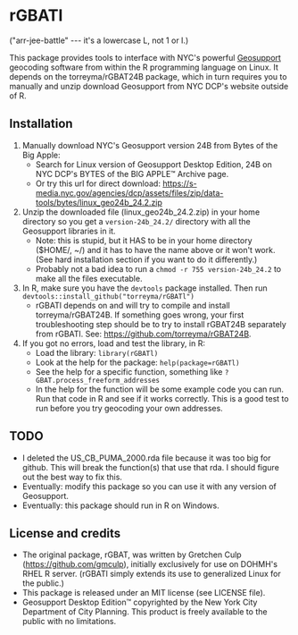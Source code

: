 # rGBATl
("arr-jee-battle" --- it's a lowercase L, not 1 or I.)

This package provides tools to interface with NYC's powerful [Geosupport](https://www.nyc.gov/site/planning/data-maps/open-data/dwn-gde-home.page) geocoding software from within the R programming language on Linux. It depends on the torreyma/rGBAT24B package, which in turn requires you to manually and unzip download Geosupport from NYC DCP's website outside of R. 


## Installation
1. Manually download NYC's Geosupport version 24B from Bytes of the Big Apple:
    * Search for Linux version of Geosupport Desktop Edition, 24B on NYC DCP's BYTES of the BIG APPLE™ Archive page.
    * Or try this url for direct download: https://s-media.nyc.gov/agencies/dcp/assets/files/zip/data-tools/bytes/linux_geo24b_24.2.zip
2. Unzip the downloaded file (linux_geo24b_24.2.zip) in your home directory so you get a ```version-24b_24.2/``` directory with all the Geosupport libraries in it. 
    * Note: this is stupid, but it HAS to be in your home directory ($HOME/, ~/) and it has to have the name above or it won't work. (See hard installation section if you want to do it differently.)
    * Probably not a bad idea to run a ```chmod -r 755 version-24b_24.2``` to make all the files executable.
2. In R, make sure you have the ```devtools``` package installed. Then run ```devtools::install_github("torreyma/rGBATl")```
    * rGBATl depends on and will try to compile and install torreyma/rGBAT24B. If something goes wrong, your first troubleshooting step should be to try to install rGBAT24B separately from rGBATl. See: https://github.com/torreyma/rGBAT24B. 
3. If you got no errors, load and test the library, in R:
    * Load the library: ```library(rGBATl)```
    * Look at the help for the package: ```help(package=rGBATl)```
    * See the help for a specific function, something like ```?GBAT.process_freeform_addresses```
    * In the help for the function will be some example code you can run. Run that code in R and see if it works correctly. This is a good test to run before you try geocoding your own addresses.


## TODO
* I deleted the US_CB_PUMA_2000.rda file because it was too big for github. This will break the function(s) that use that rda. I should figure out the best way to fix this.
* Eventually: modify this package so you can use it with any version of Geosupport.
* Eventually: this package should run in R on Windows.


## License and credits
* The original package, rGBAT, was written by Gretchen Culp (https://github.com/gmculp), initially exclusively for use on DOHMH's RHEL R server. (rGBATl simply extends its use to generalized Linux for the public.)
* This package is released under an MIT license (see LICENSE file).
* Geosupport Desktop Edition™ copyrighted by the New York City Department of City Planning. This product is freely available to the public with no limitations. 




